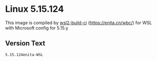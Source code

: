 # Linux 5.15.124
This image is compiled by [wsl2-build-ci](https://github.com/lingrottin/wsl2/build-ci) (https://enita.cn/wbc/) for WSL with Microsoft config for 5.15.y

## Version Text
```
5.15.124enita-WSL
```

